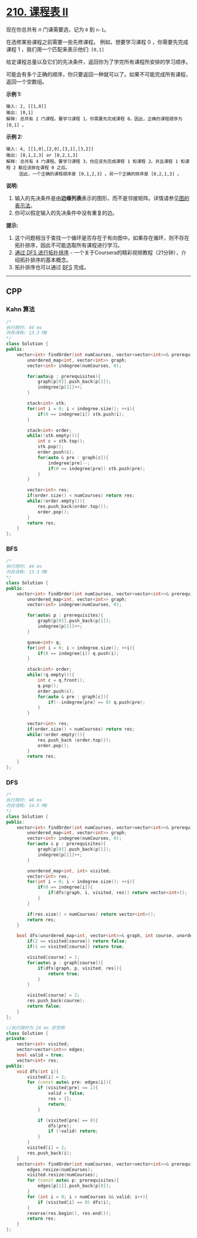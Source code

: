 # [210. 课程表 II](https://leetcode-cn.com/problems/course-schedule-ii/)

现在你总共有 *n* 门课需要选，记为 `0` 到 `n-1`。

在选修某些课程之前需要一些先修课程。 例如，想要学习课程 0 ，你需要先完成课程 1 ，我们用一个匹配来表示他们: `[0,1]`

给定课程总量以及它们的先决条件，返回你为了学完所有课程所安排的学习顺序。

可能会有多个正确的顺序，你只要返回一种就可以了。如果不可能完成所有课程，返回一个空数组。

**示例 1:**

```
输入: 2, [[1,0]] 
输出: [0,1]
解释: 总共有 2 门课程。要学习课程 1，你需要先完成课程 0。因此，正确的课程顺序为 [0,1] 。
```

**示例 2:**

```
输入: 4, [[1,0],[2,0],[3,1],[3,2]]
输出: [0,1,2,3] or [0,2,1,3]
解释: 总共有 4 门课程。要学习课程 3，你应该先完成课程 1 和课程 2。并且课程 1 和课程 2 都应该排在课程 0 之后。
     因此，一个正确的课程顺序是 [0,1,2,3] 。另一个正确的排序是 [0,2,1,3] 。
```

**说明:**

1. 输入的先决条件是由**边缘列表**表示的图形，而不是邻接矩阵。详情请参见[图的表示法](http://blog.csdn.net/woaidapaopao/article/details/51732947)。
2. 你可以假定输入的先决条件中没有重复的边。

**提示:**

1. 这个问题相当于查找一个循环是否存在于有向图中。如果存在循环，则不存在拓扑排序，因此不可能选取所有课程进行学习。
2. [通过 DFS 进行拓扑排序](https://www.coursera.org/specializations/algorithms) - 一个关于Coursera的精彩视频教程（21分钟），介绍拓扑排序的基本概念。
3. 拓扑排序也可以通过 [BFS](https://baike.baidu.com/item/宽度优先搜索/5224802?fr=aladdin&fromid=2148012&fromtitle=广度优先搜索) 完成。

***

## CPP

### Kahn 算法

```cpp
/*
执行用时: 44 ms
内存消耗: 13.3 MB
*/
class Solution {
public:
    vector<int> findOrder(int numCourses, vector<vector<int>>& prerequisites) {
        unordered_map<int, vector<int>> graph;
        vector<int> indegree(numCourses, 0);

        for(auto&p : prerequisites){
            graph[p[0]].push_back(p[1]);
            indegree[p[1]]++;
        }

        stack<int> stk;
        for(int i = 0; i < indegree.size(); ++i){
            if(0 == indegree[i]) stk.push(i);
        }

        stack<int> order;
        while(!stk.empty()){
            int c = stk.top();
            stk.pop();
            order.push(c);
            for(auto & pre : graph[c]){
                indegree[pre]--;
                if(0 == indegree[pre]) stk.push(pre);
            }
        }

        vector<int> res;
        if(order.size() < numCourses) return res;
        while(!order.empty()){
            res.push_back(order.top());
            order.pop();
        }
        return res;
    }
};
```



### BFS

```cpp
/*
执行用时: 44 ms
内存消耗: 13.3 MB
*/
class Solution {
public:
    vector<int> findOrder(int numCourses, vector<vector<int>>& prerequisites) {
        unordered_map<int, vector<int>> graph;
        vector<int> indegree(numCourses, 0);

        for(auto& p : prerequisites){
            graph[p[0]].push_back(p[1]);
            indegree[p[1]]++;
        }

        queue<int> q;
        for(int i = 0; i < indegree.size(); ++i){
            if(0 == indegree[i]) q.push(i);
        }

        stack<int> order;
        while(!q.empty()){
            int c = q.front();
            q.pop();
            order.push(c);
            for(auto & pre : graph[c]){
                if(--indegree[pre] == 0) q.push(pre);
            }
        }

        vector<int> res;
        if(order.size() < numCourses) return res;
        while(!order.empty()){
            res.push_back (order.top());
            order.pop();
        }
        return res;
    }
};
```



### DFS

```cpp
/*
执行用时: 48 ms
内存消耗: 14.5 MB
*/
class Solution {
public:
    vector<int> findOrder(int numCourses, vector<vector<int>>& prerequisites) {
        unordered_map<int, vector<int>> graph;
        vector<int> indegree(numCourses, 0);
        for(auto & p : prerequisites){
            graph[p[0]].push_back(p[1]);
            indegree[p[1]]++;
        }

        unordered_map<int, int> visited;
        vector<int> res;
        for(int i = 0; i < indegree.size(); ++i){
            if(0 == indegree[i]){
                if(dfs(graph, i, visited, res)) return vector<int>();
            }
        }

        if(res.size() < numCourses) return vector<int>();
        return res;
    }

    bool dfs(unordered_map<int, vector<int>>& graph, int course, unordered_map<int, int>& visited, vector<int>& res){
        if(2 == visited[course]) return false;
        if(1 == visited[course]) return true;

        visited[course] = 1;
        for(auto& p : graph[course]){
            if(dfs(graph, p, visited, res)){
                return true;
            }
        }

        visited[course] = 2;
        res.push_back(course);
        return false;
    }
};
```



```cpp
//执行用时为 24 ms 的范例
class Solution {
private:
    vector<int> visited;
    vector<vector<int>> edges;
    bool valid = true;
    vector<int> res;
public:
    void dfs(int i){
        visited[i] = 1;
        for (const auto& pre: edges[i]){
            if (visited[pre] == 1){
                valid = false;
                res = {};
                return;
            }

            if (visited[pre] == 0){
                dfs(pre);
                if (!valid) return;
            }
        }
        visited[i] = 2;
        res.push_back(i);
    }
    vector<int> findOrder(int numCourses, vector<vector<int>>& prerequisites) {
        edges.resize(numCourses);
        visited.resize(numCourses);
        for (const auto& p: prerequisites){
            edges[p[1]].push_back(p[0]);
        }
        for (int i = 0; i < numCourses && valid; i++){
            if (visited[i] == 0) dfs(i);
        }
        reverse(res.begin(), res.end());
        return res;
    }
};
```

